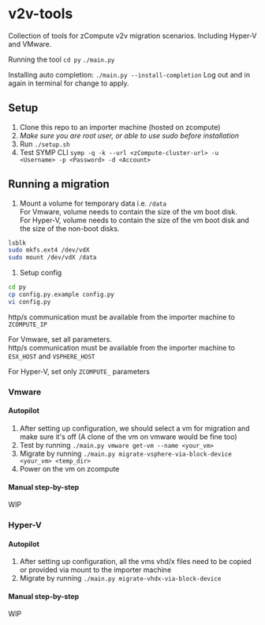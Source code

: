 # v2v-tools
Collection of tools for zCompute v2v migration scenarios. Including Hyper-V and VMware.

Running the tool
`cd py`
`./main.py`

Installing auto completion:
`./main.py --install-completion`
Log out and in again in terminal for change to apply.

## Setup
1. Clone this repo to an importer machine (hosted on zcompute)
1. *Make sure you are root user, or able to use sudo before installation*
1. Run `./setup.sh`
1. Test SYMP CLI `symp -q -k --url <zCompute-cluster-url> -u <Username> -p <Password> -d <Account>`

## Running a migration
1. Mount a volume for temporary data i.e. `/data` \
For Vmware, volume needs to contain the size of the vm boot disk. \
For Hyper-V, volume needs to contain the size of the vm boot disk and the size of the non-boot disks.
```bash
lsblk
sudo mkfs.ext4 /dev/vdX
sudo mount /dev/vdX /data
```
1. Setup config
```bash 
cd py
cp config.py.example config.py
vi config.py
```
http/s communication must be available from the importer machine to `ZCOMPUTE_IP`

For Vmware, set all parameters. \
http/s communication must be available from the importer machine to `ESX_HOST` and `VSPHERE_HOST`

For Hyper-V, set only `ZCOMPUTE_` parameters

### Vmware
#### Autopilot
1. After setting up configuration, we should select a vm for migration and make sure it's off (A clone of the vm on vmware would be fine too)
1. Test by running `./main.py vmware get-vm --name <your_vm>`
1. Migrate by running `./main.py migrate-vsphere-via-block-device <your_vm> <temp_dir>`
1. Power on the vm on zcompute 
#### Manual step-by-step
WIP


### Hyper-V
#### Autopilot
1. After setting up configuration, all the vms vhd/x files need to be copied or provided via mount to the importer machine
1. Migrate by running `./main.py migrate-vhdx-via-block-device`

#### Manual step-by-step
WIP
